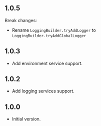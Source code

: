 ## 1.0.5

Break changes:

- Rename `LoggingBuilder.tryAddLogger` to `LoggingBuilder.tryAddGlobalLogger`

## 1.0.3

- Add environment service support.

## 1.0.2

- Add logging services support.

## 1.0.0

- Initial version.
